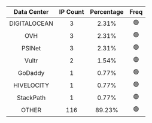| Data Center | IP Count | Percentage | Freq |
|:------------:|:--------:|:-----------:|:-----:|
| DIGITALOCEAN | 3 | 2.31% | 🟢 |
| OVH | 3 | 2.31% | 🟢 |
| PSINet | 3 | 2.31% | 🟢 |
| Vultr | 2 | 1.54% | 🟢 |
| GoDaddy | 1 | 0.77% | 🟢 |
| HIVELOCITY | 1 | 0.77% | 🟢 |
| StackPath | 1 | 0.77% | 🟢 |
| OTHER | 116 | 89.23% | 🟢 |